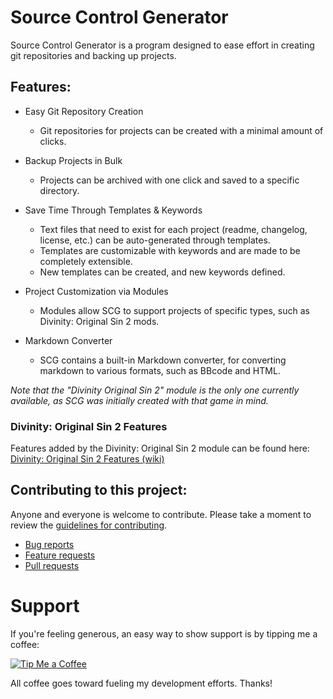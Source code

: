 Source Control Generator
=======

Source Control Generator is a program designed to ease effort in creating git repositories and backing up projects.

## Features:
* Easy Git Repository Creation
	* Git repositories for projects can be created with a minimal amount of clicks.

* Backup Projects in Bulk
	* Projects can be archived with one click and saved to a specific directory.

* Save Time Through Templates & Keywords
	* Text files that need to exist for each project (readme, changelog, license, etc.) can be auto-generated through templates.
	* Templates are customizable with keywords and are made to be completely extensible.
	* New templates can be created, and new keywords defined.

* Project Customization via Modules
	* Modules allow SCG to support projects of specific types, such as Divinity: Original Sin 2 mods.

* Markdown Converter
	* SCG contains a built-in Markdown converter, for converting markdown to various formats, such as BBcode and HTML.
	
*Note that the "Divinity Original Sin 2" module is the only one currently available, as SCG was initially created with that game in mind.*

### Divinity: Original Sin 2 Features
Features added by the Divinity: Original Sin 2 module can be found here: [Divinity: Original Sin 2 Features (wiki)](https://github.com/LaughingLeader/SourceControlGenerator/wiki/Divinity:-Original-Sin-2-Features)
	
## Contributing to this project:

Anyone and everyone is welcome to contribute. Please take a moment to
review the [guidelines for contributing](CONTRIBUTING.md).

* [Bug reports](CONTRIBUTING.md#bugs)
* [Feature requests](CONTRIBUTING.md#features)
* [Pull requests](CONTRIBUTING.md#pull-requests)

# Support
If you're feeling generous, an easy way to show support is by tipping me a coffee:

[![Tip Me a Coffee](https://i.imgur.com/NkmwXff.png)](https://ko-fi.com/LaughingLeader)

All coffee goes toward fueling my development efforts. Thanks!